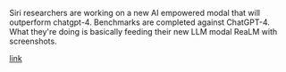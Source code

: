 Siri researchers are working on a new AI empowered modal that will outperform chatgpt-4. Benchmarks are completed against ChatGPT-4. What they're doing is basically feeding their new LLM modal ReaLM with screenshots. 

[link](https://9to5mac.com/2024/04/01/apple-ai-gpt-4/?utm_source=tldrai)